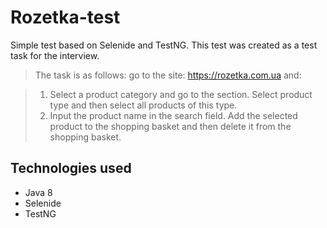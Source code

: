 # Rozetka-test
Simple test based on Selenide and TestNG. This test was created as a test task for the interview.

 >The task is as follows: go to the site: https://rozetka.com.ua and:
 
 > 1. Select a product category and go to the section. Select product type and then select all products of this type.
 > 2. Input the product name in the search field. Add the selected product to the shopping basket and then delete it from the shopping basket.
 
**Technologies used**
----------------------
* Java 8
* Selenide
* TestNG


